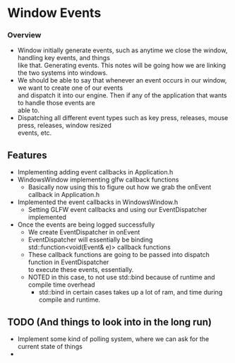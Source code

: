 # Window Events


### Overview
- Window initially generate events, such as anytime we close the window, handling key events, and things \
like that. Generating events. This notes will be going how we are linking the two systems into windows.
- We should be able to say that whenever an event occurs in our window, we want to create one of our events \
    and dispatch it into our engine. Then if any of the application that wants to handle those events are \
    able to.
- Dispatching all different event types such as key press, releases, mouse press, releases, window resized \
    events, etc.

## Features
- Implementing adding event callbacks in Application.h
- WindowsWindow implementing glfw callback functions
    - Basically now using this to figure out how we grab the onEvent callback in Application.h
- Implemented the event callbacks in WindowsWindow.h
    - Setting GLFW event callbacks and using our EventDispatcher implemented
- Once the events are being logged successfully
    - We create EventDispatcher in onEvent
    - EventDispatcher will essentially be binding std::function<void(Event& e)> callback functions
    - These callback functions are going to be passed into dispatch function in EventDispatcher \
        to execute these events, essentially.
    - NOTED in this case, to not use std::bind because of runtime and compile time overhead
        - std::bind in certain cases takes up a lot of ram, and time during compile and runtime.

## TODO (And things to look into in the long run)
- Implement some kind of polling system, where we can ask for the current state of things
- 